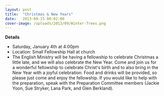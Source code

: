 ```yaml
---
layout: post
title:  "Christmas & New Years"
date:   2013-09-15 00:02:00
cover-image: /uploads/2013/09/Winter-Trees.png
---
```

**Details**
* Saturday, January 4th at 4:00pm
* Location: Small Fellowship Hall at church
* The English Ministry will be having a fellowship to celebrate Christmas a little late, and we will also celebrate the New Year. Come and join us for a wonderful fellowship to celebrate Christ's birth and to also bring in the New Year with a joyful celebration. Food and drinks will be provided, so please just come and enjoy the fellowship. If you would like to help with the preparation, speak with the Preparation Committee members (Jackie Yoon, Sue Stryker, Lana Park, and Glen Berkland).